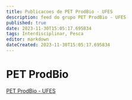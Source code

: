 ```yaml
---
title: Publicacoes de PET ProdBio - UFES 
description: feed do grupo PET ProdBio - UFES
published: true
date: 2023-11-30T15:05:17.695834
tags: Interdisciplinar, Pesca
editor: markdown
dateCreated: 2023-11-30T15:05:17.695834
---
```


# PET ProdBio
[PET ProdBio - UFES](/grupo/3PETProdBioUFES)